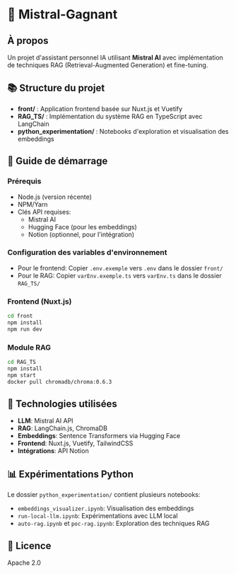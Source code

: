 # 🧠 Mistral-Gagnant

## À propos
Un projet d'assistant personnel IA utilisant **Mistral AI** avec implémentation de techniques RAG (Retrieval-Augmented Generation) et fine-tuning.

## 📚 Structure du projet
- **front/** : Application frontend basée sur Nuxt.js et Vuetify
- **RAG_TS/** : Implémentation du système RAG en TypeScript avec LangChain
- **python_experimentation/** : Notebooks d'exploration et visualisation des embeddings

## 🚀 Guide de démarrage

### Prérequis
- Node.js (version récente)
- NPM/Yarn
- Clés API requises:
  - Mistral AI
  - Hugging Face (pour les embeddings)
  - Notion (optionnel, pour l'intégration)

### Configuration des variables d'environnement
- Pour le frontend: Copier `.env.exemple` vers `.env` dans le dossier `front/`
- Pour le RAG: Copier `varEnv.exemple.ts` vers `varEnv.ts` dans le dossier `RAG_TS/`

### Frontend (Nuxt.js)
```bash
cd front
npm install
npm run dev
```

### Module RAG
```bash
cd RAG_TS
npm install
npm start
docker pull chromadb/chroma:0.6.3 
```

## 🔧 Technologies utilisées
- **LLM**: Mistral AI API
- **RAG**: LangChain.js, ChromaDB
- **Embeddings**: Sentence Transformers via Hugging Face
- **Frontend**: Nuxt.js, Vuetify, TailwindCSS
- **Intégrations**: API Notion

## 📊 Expérimentations Python
Le dossier `python_experimentation/` contient plusieurs notebooks:
- `embeddings_visualizer.ipynb`: Visualisation des embeddings
- `run-local-llm.ipynb`: Expérimentations avec LLM local
- `auto-rag.ipynb` et `poc-rag.ipynb`: Exploration des techniques RAG

## 📝 Licence
Apache 2.0